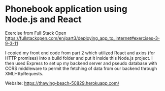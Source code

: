 # Phonebook application using Node.js and React 

Exercise from Full Stack Open https://fullstackopen.com/en/part3/deploying_app_to_internet#exercises-3-9-3-11  

I copied my front end code from part 2 which utilized React and axios (for HTTP promises) into a build folder and put it inside this Node.js project. I then used Express to set up my backend server and pseudo database with CORS middleware to permit the fetching of data from our backend through XMLHttpRequests.

Website:
https://thawing-beach-50829.herokuapp.com/
